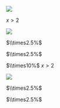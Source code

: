 ![](https://www.nta.go.jp/tmp/da91355e-7af2-4558-8eb3-32e8820b5512/images/75a25d625a13d891c0b4dd185048555458730aa6bcef337a0b93cf36c0b37cf7.jpg)

$x>2$

![](https://www.nta.go.jp/tmp/da91355e-7af2-4558-8eb3-32e8820b5512/images/4c8458a72d92c7ace7105658ba9aea330a5442bf3ce7ff282e6371f930fe84ee.jpg)

$\\times2.5%$

$\\times2.5%$

$\\times10%$ $x>2$

![](https://www.nta.go.jp/tmp/da91355e-7af2-4558-8eb3-32e8820b5512/images/caab13bfff26b88da244dfe6edea75e273ae25418782b2bb0f1bc27a300b7f2b.jpg)

$\\times2.5%$

$\\times2.5%$